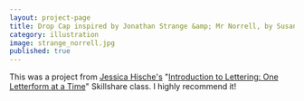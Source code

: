```yaml
---
layout: project-page
title: Drop Cap inspired by Jonathan Strange &amp; Mr Norrell, by Susanna Clarke
category: illustration
image: strange_norrell.jpg
published: true
---
```

This was a project from [Jessica Hische's](http://jessicahische.is/) "[Introduction to Lettering: One Letterform at a Time](http://skl.sh/QuhoMz)" Skillshare class. I highly recommend it!